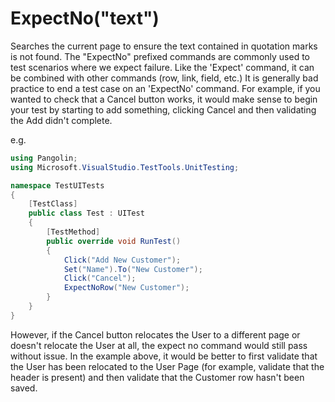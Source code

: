 # ExpectNo("text")



Searches the current page to ensure the text contained in quotation marks is not found. The "ExpectNo"
prefixed commands are commonly used to test scenarios where we expect failure. Like the 'Expect' command, it can be combined with other commands (row, link, field, etc.) It is generally bad practice to end a test case on an 'ExpectNo' command. For example, if you wanted to check that a Cancel button works, it would make sense to begin your test by starting to add something, clicking Cancel and then validating the Add didn't complete. 

e.g.

```C#
using Pangolin;
using Microsoft.VisualStudio.TestTools.UnitTesting;

namespace TestUITests
{
    [TestClass]
    public class Test : UITest
    {
        [TestMethod]
        public override void RunTest()
        {
            Click("Add New Customer");
            Set("Name").To("New Customer");
            Click("Cancel");
            ExpectNoRow("New Customer");
        }
    }
}
```



However, if the Cancel button relocates the User to a different page or doesn't relocate the User at all, the
expect no command would still pass without issue. In the example above, it would be better to first validate that the User has been relocated to the User Page (for example, validate that the header is present) and then validate that the Customer row hasn't been saved.
